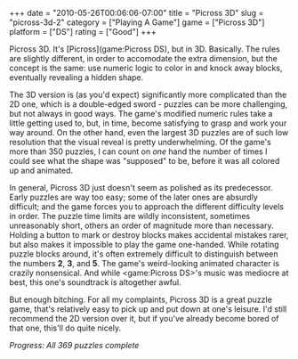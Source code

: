 +++
date = "2010-05-26T00:06:06-07:00"
title = "Picross 3D"
slug = "picross-3d-2"
category = ["Playing A Game"]
game = ["Picross 3D"]
platform = ["DS"]
rating = ["Good"]
+++

Picross 3D.  It's [Picross](game:Picross DS), but in 3D.  Basically.  The rules are slightly different, in order to accomodate the extra dimension, but the concept is the same: use numeric logic to color in and knock away blocks, eventually revealing a hidden shape.

The 3D version is (as you'd expect) significantly more complicated than the 2D one, which is a double-edged sword - puzzles can be more challenging, but not always in good ways.  The game's modified numeric rules take a little getting used to, but, in time, become satisfying to grasp and work your way around.  On the other hand, even the largest 3D puzzles are of such low resolution that the visual reveal is pretty underwhelming.  Of the game's more than 350 puzzles, I can count on <i>one</i> hand the number of times I could see what the shape was "supposed" to be, before it was all colored up and animated.

In general, Picross 3D just doesn't seem as polished as its predecessor.  Early puzzles are way too easy; some of the later ones are absurdly difficult; and the game forces you to approach the different difficulty levels in order.  The puzzle time limits are wildly inconsistent, sometimes unreasonably short, others an order of magnitude more than necessary.  Holding a button to mark or destroy blocks makes accidental mistakes rarer, but also makes it impossible to play the game one-handed.  While rotating puzzle blocks around, it's often extremely difficult to distinguish between the numbers <b>2</b>, <b>3</b>, and <b>5</b>.  The game's weird-looking animated character is crazily nonsensical.  And while <game:Picross DS>'s music was mediocre at best, this one's soundtrack is altogether awful.

But enough bitching.  For all my complaints, Picross 3D is a great puzzle game, that's relatively easy to pick up and put down at one's leisure.  I'd still recommend the 2D version over it, but if you've already become bored of that one, this'll do quite nicely.

<i>Progress: All 369 puzzles complete</i>